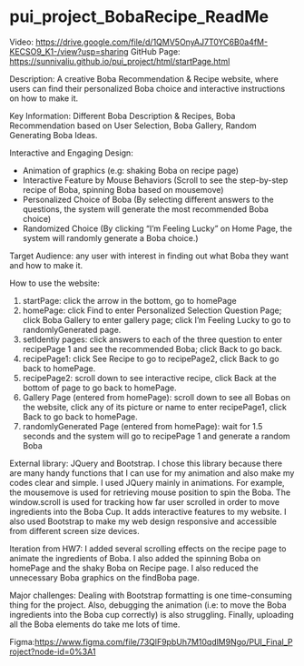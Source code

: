 # pui_project_BobaRecipe_ReadMe
Video:
https://drive.google.com/file/d/1QMV5OnyAJ7T0YC6B0a4fM-KECSO9_K1-/view?usp=sharing
GitHub Page:
https://sunnivaliu.github.io/pui_project/html/startPage.html

Description: 
A creative Boba Recommendation & Recipe website, where users can find their personalized Boba choice and interactive instructions on how to make it.

Key Information: 
Different Boba Description & Recipes, Boba Recommendation based on User Selection, Boba Gallery, Random Generating Boba Ideas.

Interactive and Engaging Design:
- Animation of graphics (e.g: shaking Boba on recipe page)
- Interactive Feature by Mouse Behaviors (Scroll to see the step-by-step recipe of Boba, spinning Boba based on mousemove)
- Personalized Choice of Boba (By selecting different answers to the questions, the system
will generate the most recommended Boba choice)
- Randomized Choice (By clicking “I’m Feeling Lucky” on Home Page, the system will
randomly generate a Boba choice.)

Target Audience: any user with interest in finding out what Boba they want and how to make it.

How to use the website: 
1.	startPage: click the arrow in the bottom, go to homePage
2.	homePage: click Find to enter Personalized Selection Question Page; click Boba Gallery to enter gallery page; click I’m Feeling Lucky to go to randomlyGenerated page.
3.	setIdentiy pages: click answers to each of the three question to enter recipePage 1 and see the recommended Boba; click Back to go back.
4.	recipePage1: click See Recipe to go to recipePage2, click Back to go back to homePage.
5.	recipePage2: scroll down to see interactive recipe, click Back at the bottom of page to go back to homePage.
6.	Gallery Page (entered from homePage): scroll down to see all Bobas on the website, click any of its picture or name to enter recipePage1, click Back to go back to homePage.
7.	randomlyGenerated Page (entered from homePage): wait for 1.5 seconds and the system will go to recipePage 1 and generate a random Boba 


External library: JQuery and Bootstrap.
I chose this library because there are many handy functions that I can use for my animation and also make my codes clear and simple.
I used JQuery mainly in animations. For example, the mousemove is used for retrieving mouse position to spin the Boba. The window.scroll is used for tracking how far user scrolled in order to move ingredients into the Boba Cup. 
It adds interactive features to my website. 
I also used Bootstrap to make my web design responsive and accessible from different screen size devices.

Iteration from HW7: 
I added several scrolling effects on the recipe page to animate the ingredients of Boba. I also added the spinning Boba on homePage and the shaky Boba on Recipe page. I also reduced the unnecessary Boba graphics on the findBoba page.

Major challenges:
Dealing with Bootstrap formatting is one time-consuming thing for the project. Also, debugging the animation (i.e: to move the Boba ingredients into the Boba cup correctly) is also struggling. Finally, uploading all the Boba elements do take me lots of time.   

Figma:https://www.figma.com/file/73QlF9pbUh7M10qdlM9Ngo/PUI_Final_Project?node-id=0%3A1

